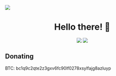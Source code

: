 <span class="badge-buymeacoffee">
<a href="https://ko-fi.com/RadonCoding" title="Donate to me using Buy Me A Coffee"><img src="https://www.buymeacoffee.com/assets/img/custom_images/orange_img.png" /></a>
</span>

<h1 align="center">Hello there! 👋</h1>

<p align="center">
  <img src ="https://github-readme-stats.vercel.app/api?username=RadonCoding&hide_border=true&show_icons=true&include_all_commits=true&show_icons=true&title_color=fff&icon_color=ff0000&text_color=9f9f9f&bg_color=00000000">
  <img src ="https://github-readme-stats.vercel.app/api/top-langs/?username=RadonCoding&hide_border=true&layout=compact&show_icons=true&title_color=fff&icon_color=ff0000&text_color=9f9f9f&bg_color=00000000">
</p>

## Donating
BTC: bc1q9c2qte2z3gxv6fc90lf0278xsylfajg8azluyp
